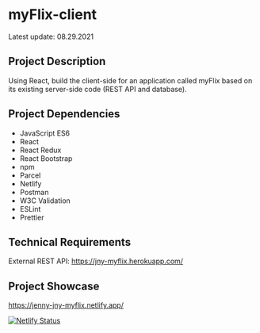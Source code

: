 # myFlix-client
Latest update: 08.29.2021

## Project Description
Using React, build the client-side for an application called myFlix based on its existing server-side code (REST API and database).

## Project Dependencies
* JavaScript ES6
* React
* React Redux
* React Bootstrap
* npm
* Parcel
* Netlify
* Postman
* W3C Validation
* ESLint
* Prettier

## Technical Requirements
External REST API: https://jny-myflix.herokuapp.com/

## Project Showcase
https://jenny-jny-myflix.netlify.app/

[![Netlify Status](https://api.netlify.com/api/v1/badges/3f8641e5-5975-4cd0-adec-03e7f3e5f259/deploy-status)](https://app.netlify.com/sites/jenny-jny-myflix/deploys)
